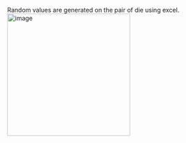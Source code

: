 Random values are generated on the pair of die using excel.\
<img width="283" alt="image" src="https://github.com/Abhiruchi37/Dice_Simulator/assets/92294791/29d4b363-3253-46d8-8a8b-73c59e7b0ec4">
